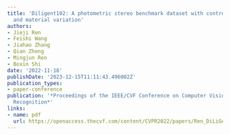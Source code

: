 ```yaml
---
title: 'Diligent102: A photometric stereo benchmark dataset with controlled shape
  and material variation'
authors:
- Jieji Ren
- Feishi Wang
- Jiahao Zhang
- Qian Zheng
- Mingjun Ren
- Boxin Shi
date: '2022-11-18'
publishDate: '2023-12-15T11:11:43.496002Z'
publication_types:
- paper-conference
publication: '*Proceedings of the IEEE/CVF Conference on Computer Vision and Pattern
  Recognition*'
links:
- name: pdf
  url: https://openaccess.thecvf.com/content/CVPR2022/papers/Ren_DiLiGenT102_A_Photometric_Stereo_Benchmark_Dataset_With_Controlled_Shape_and_CVPR_2022_paper.pdf
---
```


